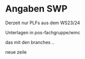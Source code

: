 # Angaben SWP

Derzeit nur PLFs aus dem WS23/24

Unterlagen in pos-fachgruppe/wmc

das mit den branches ..

neue zeile

